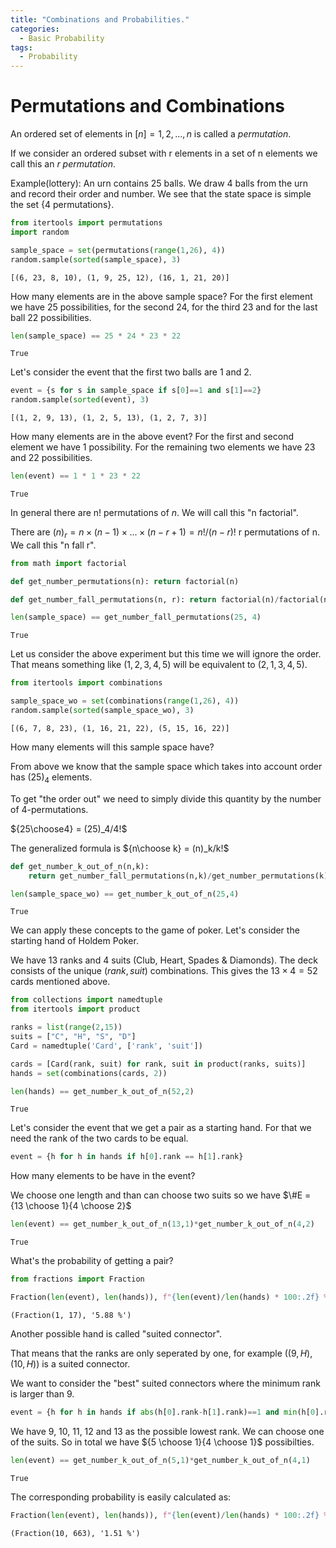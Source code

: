 ```yaml
---
title: "Combinations and Probabilities."
categories:
  - Basic Probability
tags:
  - Probability
---
```

# Permutations and Combinations

An ordered set of elements in $[n]={1,2,...,n}$ is called a *permutation*.

If we consider an ordered subset with r elements in a set of n elements we call this an *r permutation*.

Example(lottery): An urn contains 25 balls. We draw 4 balls from the urn and record their order and number.
We see that the state space is simple the set {4 permutations}.

```python
from itertools import permutations
import random 

sample_space = set(permutations(range(1,26), 4))
random.sample(sorted(sample_space), 3)
```
```
[(6, 23, 8, 10), (1, 9, 25, 12), (16, 1, 21, 20)]
```
How many elements are in the above sample space?
For the first element we have 25 possibilities, for the second 24, for the third 23 and for the last ball 22 possibilities.

```python
len(sample_space) == 25 * 24 * 23 * 22
```
```
True
```
Let's consider the event that the first two balls are 1 and 2.

```python
event = {s for s in sample_space if s[0]==1 and s[1]==2}
random.sample(sorted(event), 3)
```
```
[(1, 2, 9, 13), (1, 2, 5, 13), (1, 2, 7, 3)]
```
How many elements are in the above event? For the first and second element we have 1 possibility. For the remaining two elements we have 23 and 22 possibilities.

```python
len(event) == 1 * 1 * 23 * 22
```
```
True
```
In general there are n! permutations of $n$. We will call this "n factorial".

There are $(n)_r = n \times (n-1) \times ... \times (n-r+1) = n!/(n-r)!$ r permutations of n. We call this "n fall r".

```python
from math import factorial

def get_number_permutations(n): return factorial(n)

def get_number_fall_permutations(n, r): return factorial(n)/factorial(n-r)
```

```python
len(sample_space) == get_number_fall_permutations(25, 4)
```
```
True
```
Let us consider the above experiment but this time we will ignore the order.
That means something like $(1,2,3,4,5)$ will be equivalent to $(2,1,3,4,5)$.

```python
from itertools import combinations

sample_space_wo = set(combinations(range(1,26), 4))
random.sample(sorted(sample_space_wo), 3)
```
```
[(6, 7, 8, 23), (1, 16, 21, 22), (5, 15, 16, 22)]
```
How many elements will this sample space have?

From above we know that the sample space which takes into account order has $(25)_4$ elements.

To get "the order out" we need to simply divide this quantity by the number of 4-permutations.

${25\choose4} = (25)_4/4!$

The generalized formula is
${n\choose k} = (n)_k/k!$
```python
def get_number_k_out_of_n(n,k):
    return get_number_fall_permutations(n,k)/get_number_permutations(k)
```

```python
len(sample_space_wo) == get_number_k_out_of_n(25,4)
```
```
True
```
We can apply these concepts to the game of poker.
Let's consider the starting hand of Holdem Poker.

We have 13 ranks and 4 suits (Club, Heart, Spades & Diamonds). The deck consists of the unique $(rank, suit)$ combinations. This gives the $13 \times 4 = 52$ cards mentioned above.

```python
from collections import namedtuple
from itertools import product

ranks = list(range(2,15))
suits = ["C", "H", "S", "D"]
Card = namedtuple('Card', ['rank', 'suit'])

cards = [Card(rank, suit) for rank, suit in product(ranks, suits)]
hands = set(combinations(cards, 2))
```

```python
len(hands) == get_number_k_out_of_n(52,2)
```
```
True
```
Let's consider the event that we get a pair as a starting hand.
For that we need the rank of the two cards to be  equal.

```python
event = {h for h in hands if h[0].rank == h[1].rank}
```

How many elements to be have in the event?

We choose one length and than can choose two suits so we have
$\#E = {13 \choose 1}{4 \choose 2}$

```python
len(event) == get_number_k_out_of_n(13,1)*get_number_k_out_of_n(4,2)
```
```
True
```
What's the probability of getting a pair?

```python
from fractions import Fraction 

Fraction(len(event), len(hands)), f"{len(event)/len(hands) * 100:.2f} %"
```
```
(Fraction(1, 17), '5.88 %')
```
Another possible hand is called "suited connector".

That means that the ranks are only seperated by one, for example $((9, H), (10, H))$ is a suited connector.

We want to consider the "best" suited connectors where the minimum rank is larger than 9.

```python
event = {h for h in hands if abs(h[0].rank-h[1].rank)==1 and min(h[0].rank,h[1].rank)>=9 and h[0].suit == h[1].suit}
```

We have 
9, 10, 11, 12 and 13 as the possible lowest rank.
We can choose one of the suits.
So in total we have
${5 \choose 1}{4 \choose 1}$ possibilties.

```python
len(event) == get_number_k_out_of_n(5,1)*get_number_k_out_of_n(4,1)
```
```
True
```
The corresponding probability is easily calculated as:

```python
Fraction(len(event), len(hands)), f"{len(event)/len(hands) * 100:.2f} %"
```
```
(Fraction(10, 663), '1.51 %')
```